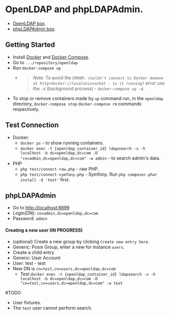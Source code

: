 # OpenLDAP and phpLDAPAdmin.

* [OpenLDAP box](https://github.com/osixia/docker-openldap).
* [phpLDAPAdmin box](https://github.com/osixia/docker-phpLDAPadmin).

## Getting Started
* Install [Docker](https://docs.docker.com/engine/installation/) and [Docker Compose](https://docs.docker.com/compose/install/).
* Go to `.../repository/openldap`
* Run `docker-compose up`
  * > *Note:* To avoid the  `ERROR: Couldn't connect to Docker daemon at http+docker://localunixsocket - is it running?` error 
  use the `-d` (background process) - `docker-compose up -d`.
* To stop or remove containers made by `up` command run, in the `openldap` directory, `docker-compose stop` `docker-compose rm` commands respectively.

## Test Connection
* Docker:
  * `docker ps` - to show running containers.
  * `docker exec -t {openldap_container_id} ldapsearch -x -h localhost -b dc=openldap,dc=com -D "cn=admin,dc=openldap,dc=com" -w admin` - to search admin's data.
* PHP
  * `php test/connect-raw.php` - raw PHP.
  * `php test/connect-symfony.php` - Symfony. Run `php composer.phar install -d 'test'` first.

## phpLDAPAdmin
* Go to [http://localhost:8899](http://localhost:8899)
* Login(DN): `cn=admin,dc=openldap,dc=com`
* Password: `admin`

#### Creating a new user (IN PROGRESS)
* (optional) Create a new group by clicking `Create new entry here`.
* Generic: Posix Group, enter a new for instance `users`.
* Create a child entry
* Generic: User Account
* User: test - test
* New DN is `cn=test,cn=users,dc=openldap,dc=com`
  * Test `docker exec -t {openldap_container_id} ldapsearch -x -h localhost -b dc=openldap,dc=com -D "cn=test,cn=users,dc=openldap,dc=com" -w test`

#TODO
* User fixtures.
* The `test` user cannot perform search.
